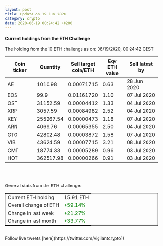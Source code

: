```yaml
---
layout: post
title: Update on 19 Jun 2020
category: crypto
date: 2020-06-19 00:24:42 +0200
---
```

<!-- Global site tag (gtag.js) - Google Analytics -->
<script async src="https://www.googletagmanager.com/gtag/js?id=UA-103831149-5"></script>
<script>
  window.dataLayer = window.dataLayer || [];
  function gtag(){dataLayer.push(arguments);}
  gtag('js', new Date());

  gtag('config', 'UA-103831149-5');
</script>


#### Current holdings from the ETH Challenge

The holding from the 10 ETH challenge as on: 06/19/2020, 00:24:42 CEST

|Coin ticker|Quantity|Sell target<br>coin/ETH|Eqv ETH<br>value|Sell latest by|
|-----------|--------|-----------|-----------|--------------|
AE|1010.98|  0.00071715|0.63|28 Jun 2020|
EOS|99.9|  0.01161720|1.10|07 Jul 2020|
OST|31152.59|  0.00004412|1.33|04 Jul 2020|
XRP|3057.59|  0.00084982|2.52|04 Jul 2020|
KEY|255267.54|  0.00000473|1.18|07 Jul 2020|
ARN|4069.76|  0.00065355|2.50|04 Jul 2020|
GTO|42802.48|  0.00003872|1.58|07 Jul 2020|
VIB|43624.59|  0.00007715|3.21|08 Jul 2020|
CMT|18774.33|  0.00005289|0.96|03 Jul 2020|
HOT|362517.98|  0.00000266|0.91|03 Jul 2020|

<br>
<br>
<br>
General stats from the ETH challenge:

<table style="border:1px solid black;margin-left:auto;margin-right:auto;">
	<tbody>
	<tr>
		<td>Current ETH holding</td>
		<td>     15.91 ETH</td>
	</tr>
	<tr>
		<td>Overall change of ETH</td>
		<td><font color="green">+59.14%</font></td>
	</tr>
	<tr>
		<td>Change in last week</td>
		<td><font color="green">+21.27%</font></td>
	</tr>
	<tr>
		<td>Change in last month</td>
		<td><font color="green">+33.77%</font></td>
	</tr>
	</tbody>
</table>

<br>
Follow live tweets [here](https://twitter.com/vigilantcrypto1)
<br>
<br>
